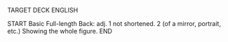 TARGET DECK
ENGLISH

START
Basic
Full-length
Back: adj. 1 not shortened. 2 (of a mirror, portrait, etc.) Showing the whole figure.
END
